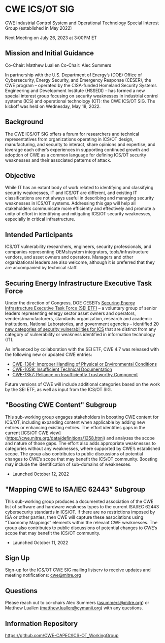 # CWE ICS/OT SIG 
CWE Industrial Control System and Operational Technology Special Interest Group (established in May 2022)

Next Meeting on July 26, 2023 at 3:00PM ET

## Mission and Initial Guidance
Co-Chair: Matthew Luallen
Co-Chair: Alec Summers

In partnership with the U.S. Department of Energy’s (DOE) Office of Cybersecurity, Energy Security, and Emergency Response (CESER), the CWE program – operated by the CISA-funded Homeland Security Systems Engineering and Development Institute (HSSEDI) – has formed a new special interest group focusing on security weaknesses in industrial control systems (ICS) and operational technology (OT): the CWE ICS/OT SIG. The kickoff was held on Wednesday, May 18, 2022.

## Background
The CWE ICS/OT SIG offers a forum for researchers and technical representatives from organizations operating in ICS/OT design, manufacturing, and security to interact, share opinions and expertise, and leverage each other’s experiences in supporting continued growth and adoption of CWE as a common language for defining ICS/OT security weaknesses and their associated patterns of attack. 

## Objective
While IT has an extant body of work related to identifying and classifying security weaknesses, IT and ICS/OT are different, and existing IT classifications are not always useful in describing and managing security weaknesses in ICS/OT systems. Addressing this gap will help all stakeholders communicate more efficiently and effectively and promote a unity of effort in identifying and mitigating ICS/OT security weaknesses, especially in critical infrastructure.

## Intended Participants
ICS/OT vulnerability researchers, engineers, security professionals, and companies representing OEMs/system integrators, tools/infrastructure vendors, and asset owners and operators. Managers and other organizational leaders are also welcome, although it is preferred that they are accompanied by technical staff. 

## Securing Energy Infrastructure Executive Task Force
Under the direction of Congress, DOE CESER’s [Securing Energy Infrastructure Executive Task Force (SEI ETF)](https://inl.gov/secureENERGY/) – a voluntary group of senior leaders representing energy sector asset owners and operators, venders/manufacturers, standards organization, research and academic institutions, National Laboratories, and government agencies – identified [20 new categories of security vulnerabilities for ICS](https://inl.gov/wp-content/uploads/2022/03/SEI-ETF-NCSV-TPT-Categories-of-Security-Vulnerabilities-ICS-v1_03-09-22.pdf) that are distinct from any category of vulnerability or weakness identified in information technology (IT). 

As influenced by collaboration with the SEI ETF, CWE 4.7 was released with the following new or updated CWE entries:

- [CWE-1384: Improper Handling of Physical or Environmental Conditions](https://cwe.mitre.org/data/definitions/1384.html)
- [CWE-1059: Insufficient Technical Documentation](https://cwe.mitre.org/data/definitions/1059.html)
- [CWE-1357: Reliance on Insufficiently Trustworthy Component](https://cwe.mitre.org/data/definitions/1357.html)

Future versions of CWE will include additional categories based on the work by the SEI ETF, as well as input from the ICS/OT SIG.

## "Boosting CWE Content" Subgroup
This sub-working group engages stakeholders in boosting CWE content for ICS/OT, including expanding content when applicable by adding new entries or enhancing existing entries. The effort identifies gaps in the current [ICS/OT CWE view] (https://cwe.mitre.org/data/definitions/1358.html) and analyzes the scope and nature of those gaps. The effort also adds appropriate weaknesses to categories without any weaknesses, where supported by CWE’s established scope. The group also contributes to public discussions of potential changes to CWE’s scope that may benefit the ICS/OT community. Boosting may include the identification of sub-domains of weaknesses.

- Launched October 12, 2022

## "Mapping CWE to ISA/IEC 62443” Subgroup
This sub-working group produces a documented association of the CWE list of software and hardware weakness types to the current ISA/IEC 62443 cybersecurity standards in ICS/OT. If there are no restrictions imposed by ISA or other parties, then CWE will capture these associations using “Taxonomy Mappings” elements within the relevant CWE weaknesses. The group also contributes to public discussions of potential changes to CWE’s scope that may benefit the ICS/OT community. 

- Launched October 11, 2022

## Sign Up
Sign-up for the ICS/OT CWE SIG mailing listserv to receive updates and meeting notifications: cwe@mitre.org

## Questions
Please reach out to co-chairs Alec Summers (asummers@mitre.org) or Matthew Luallen (matthew.luallen@cymanii.org) with any questions. 

## Information Repository
https://github.com/CWE-CAPEC/ICS-OT_WorkingGroup  
